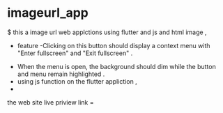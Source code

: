 # imageurl_app

$ this a image url web applctions using flutter and js and html image ,
* feature
 -Clicking on this button should display a context menu with "Enter fullscreen" and "Exit fullscreen" .
 - When the menu is open, the background should dim while the button and menu remain highlighted .
 - using js function on the flutter appliction ,
 - 

the web site live priview link = 

